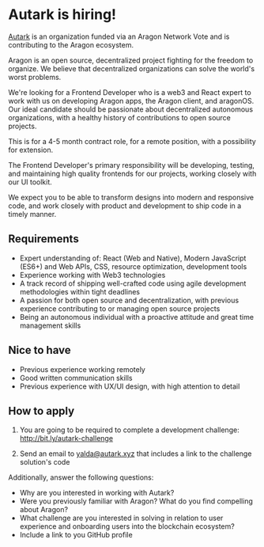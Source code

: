 # Autark is hiring!

[Autark](https://medium.com/@stellarmagnet/autark-flock-proposal-cf19464f3129) is an organization funded via an Aragon Network Vote and is contributing to the Aragon ecosystem.

Aragon is an open source, decentralized project fighting for the freedom to organize. We believe that decentralized organizations can solve the world's worst problems.

We're looking for a Frontend Developer who is a web3 and React expert to work with us on developing Aragon apps, the Aragon client, and aragonOS. Our ideal candidate should be passionate about decentralized autonomous organizations, with a healthy history of contributions to open source projects.

This is for a 4-5 month contract role, for a remote position, with a possibility for extension.

The Frontend Developer's primary responsibility will be developing, testing, and maintaining high quality frontends for our projects, working closely with our UI toolkit.

We expect you to be able to transform designs into modern and responsive code, and work closely with product and development to ship code in a timely manner.

## Requirements
* Expert understanding of: React (Web and Native), Modern JavaScript (ES6+) and Web APIs, CSS, resource optimization, development tools 
* Experience working with Web3 technologies 
* A track record of shipping well-crafted code using agile development methodologies within tight deadlines 
* A passion for both open source and decentralization, with previous experience contributing to or managing open source projects 
* Being an autonomous individual with a proactive attitude and great time management skills

## Nice to have
* Previous experience working remotely 
* Good written communication skills 
* Previous experience with UX/UI design, with high attention to detail

## How to apply
1) You are going to be required to complete a development challenge: 
http://bit.ly/autark-challenge

2) Send an email to yalda@autark.xyz that includes a link to the challenge solution's code

Additionally, answer the following questions: 
* Why are you interested in working with Autark? 
* Were you previously familiar with Aragon? What do you find compelling about Aragon? 
* What challenge are you interested in solving in relation to user experience and onboarding users into the blockchain ecosystem? 
* Include a link to you GitHub profile
